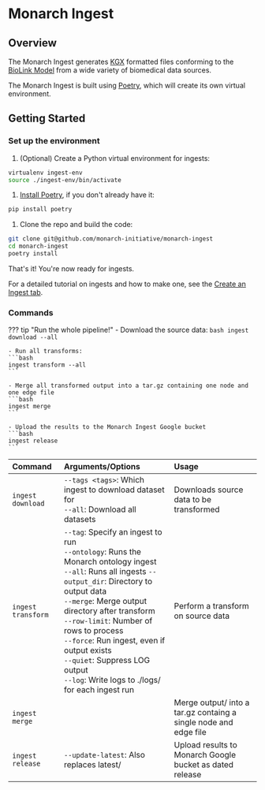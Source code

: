 # Monarch Ingest

## Overview

The Monarch Ingest generates [KGX](https://github.com/biolink/kgx/blob/master/specification/kgx-format.md) formatted files conforming to the [BioLink Model](https://biolink.github.io/biolink-model/) from a wide variety of biomedical data sources. 

The Monarch Ingest is built using [Poetry](https://python-poetry.org), which will create its own virtual environment. 

## Getting Started

### Set up the environment

1. (Optional) Create a Python virtual environment for ingests:
```bash
virtualenv ingest-env
source ./ingest-env/bin/activate
```

1. <a href="https://python-poetry.org/docs/" target="_blank">Install Poetry</a>, if you don't already have it:
```bash
pip install poetry
```

1. Clone the repo and build the code:
```bash
git clone git@github.com/monarch-initiative/monarch-ingest
cd monarch-ingest
poetry install
```

That's it! You're now ready for ingests.  

For a detailed tutorial on ingests and how to make one, see the [Create an Ingest tab](Create-an-Ingest/index.md). 

### Commands

??? tip "Run the whole pipeline!"
    - Download the source data:
    ```bash
    ingest download --all
    ```

    - Run all transforms:  
    ```bash
    ingest transform --all
    ```

    - Merge all transformed output into a tar.gz containing one node and one edge file
    ```bash
    ingest merge
    ```

    - Upload the results to the Monarch Ingest Google bucket
    ```bash
    ingest release
    ```
    
| Command | Arguments/Options | Usage |
| :--- | :--- | :--- |
| `ingest download` | `--tags <tags>`: Which ingest to download dataset for<br>`--all`: Download all datasets | Downloads source data to be transformed |
| `ingest transform` | `--tag`: Specify an ingest to run<br>`--ontology`: Runs the Monarch ontology ingest<br>`--all`: Runs all ingests `--output_dir`: Directory to output data<br>`--merge`: Merge output directory after transform<br>`--row-limit`: Number of rows to process<br>`--force`: Run ingest, even if output exists<br>`--quiet`: Suppress LOG output<br>`--log`: Write logs to ./logs/ for each ingest run | Perform a transform on source data |
| `ingest merge` | | Merge output/ into a tar.gz containg a single node and edge file |
| `ingest release` | `--update-latest`: Also replaces latest/ | Upload results to Monarch Google bucket as dated release |
